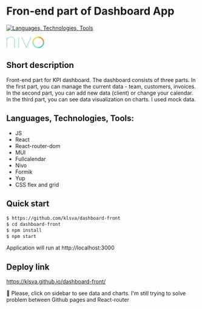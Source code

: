 # Fron-end part of Dashboard App

[![Languages, Technologies, Tools](https://skillicons.dev/icons?i=js,react,materialui )](https://skillicons.dev)  

[![nivo charts](https://github.com/klsva/dashboard-front/blob/main/src/assets/nivo.png)](https://github.com/plouc/nivo)

## Short description
Front-end part for KPI dashboard. The dashboard consists of three parts. 
In the first part, you can manage the current data - team, customers, invoices. 
In the second part, you can add new data (client) or change your calendar. 
In the third part, you can see data visualization on charts.
I used mock data.


## Languages, Technologies, Tools:
* JS
* React
* React-router-dom
* MUI
* Fullcalendar
* Nivo
* Formik
* Yup
* CSS flex and grid

## Quick start

```
$ https://github.com/klsva/dashboard-front
$ cd dashboard-front
$ npm install
$ npm start
```

Application will run at http://localhost:3000

## Deploy link

https://klsva.github.io/dashboard-front/

:pray: Please, click on sidebar to see data and charts. I'm still trying to solve problem between Github pages and React-router

